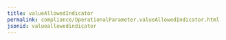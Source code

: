 ```yaml
---
title: valueAllowedIndicator
permalink: compliance/OperationalParameter.valueAllowedIndicator.html
jsonid: valueallowedindicator
---
```

